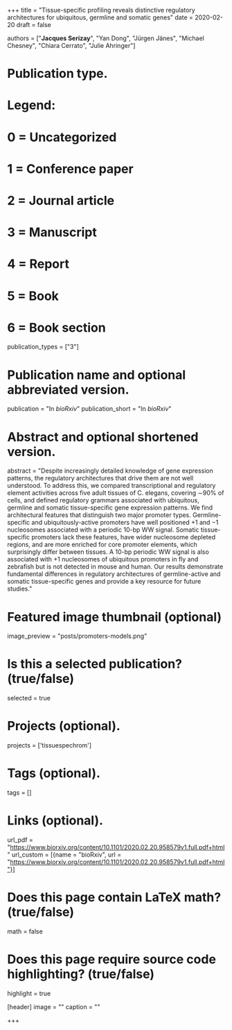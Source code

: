 +++
title = "Tissue-specific profiling reveals distinctive regulatory architectures for ubiquitous, germline and somatic genes"
date = 2020-02-20
draft = false

authors = ["**Jacques Serizay**", "Yan Dong", "Jürgen Jänes", "Michael Chesney", "Chiara Cerrato", "Julie Ahringer"]

# Publication type.
# Legend:
# 0 = Uncategorized
# 1 = Conference paper
# 2 = Journal article
# 3 = Manuscript
# 4 = Report
# 5 = Book
# 6 = Book section
publication_types = ["3"]

# Publication name and optional abbreviated version.
publication = "In *bioRxiv*"
publication_short = "In *bioRxiv*"

# Abstract and optional shortened version.
abstract = "Despite increasingly detailed knowledge of gene expression patterns, the regulatory architectures that drive them are not well understood. To address this, we compared transcriptional and regulatory element activities across five adult tissues of C. elegans, covering ∼90% of cells, and defined regulatory grammars associated with ubiquitous, germline and somatic tissue-specific gene expression patterns. We find architectural features that distinguish two major promoter types. Germline-specific and ubiquitously-active promoters have well positioned +1 and −1 nucleosomes associated with a periodic 10-bp WW signal. Somatic tissue-specific promoters lack these features, have wider nucleosome depleted regions, and are more enriched for core promoter elements, which surprisingly differ between tissues. A 10-bp periodic WW signal is also associated with +1 nucleosomes of ubiquitous promoters in fly and zebrafish but is not detected in mouse and human. Our results demonstrate fundamental differences in regulatory architectures of germline-active and somatic tissue-specific genes and provide a key resource for future studies."

# Featured image thumbnail (optional)
image_preview = "posts/promoters-models.png"

# Is this a selected publication? (true/false)
selected = true

# Projects (optional).
projects = ['tissuespechrom']

# Tags (optional).
tags = []

# Links (optional).
url_pdf = "https://www.biorxiv.org/content/10.1101/2020.02.20.958579v1.full.pdf+html"
url_custom = [{name = "bioRxiv", url = "https://www.biorxiv.org/content/10.1101/2020.02.20.958579v1.full.pdf+html"}]

# Does this page contain LaTeX math? (true/false)
math = false

# Does this page require source code highlighting? (true/false)
highlight = true

[header]
image = ""
caption = ""

+++
